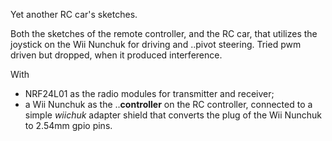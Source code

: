 Yet another RC car's sketches. 

Both the sketches of the remote controller, and the RC car, that utilizes the joystick on the Wii Nunchuk for driving and ..pivot steering.
Tried pwm driven but dropped, when it produced interference.

With 
- NRF24L01 as the radio modules for transmitter and receiver;
- a Wii Nunchuk as the ..__controller__ on the RC controller, connected to a simple _wiichuk_ adapter shield that converts the plug of the Wii Nunchuk to 2.54mm gpio pins.
